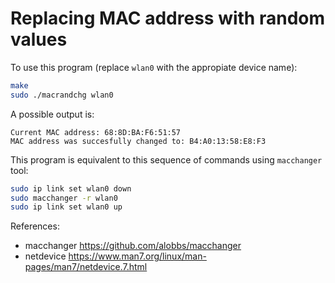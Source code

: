 # Replacing MAC address with random values

To use this program (replace `wlan0` with the appropiate device name):

```bash
make
sudo ./macrandchg wlan0
```

A possible output is:

```
Current MAC address: 68:8D:BA:F6:51:57
MAC address was succesfully changed to: B4:A0:13:58:E8:F3
```

This program is equivalent to this sequence of commands using `macchanger` tool:

```bash
sudo ip link set wlan0 down
sudo macchanger -r wlan0
sudo ip link set wlan0 up
```

References:

* macchanger <https://github.com/alobbs/macchanger>
* netdevice <https://www.man7.org/linux/man-pages/man7/netdevice.7.html>
